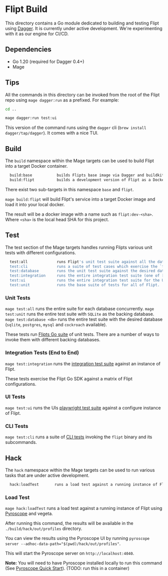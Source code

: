 # Flipt Build

This directory contains a Go module dedicated to building and testing Flipt using [Dagger](dagger.io).
It is currently under active development. We're experimenting with it as our engine for CI/CD.

## Dependencies

- Go 1.20 (required for Dagger 0.4+)
- Mage

## Tips

All the commands in this directory can be invoked from the root of the Flipt repo using `mage dagger:run` as a prefixed.
For example:

```sh
cd ..

mage dagger:run test:ui
```

This version of the command runs using the `dagger` cli (`brew install dagger/tap/dagger`).
It comes with a nice TUI.

## Build

The `build` namespace within the Mage targets can be used to build Flipt into a target Docker container.

```sh
  build:base           builds Flipts base image via Dagger and buildkit.
  build:flipt          builds a development version of Flipt as a Docker image and loads it into a local Docker instance.
```

There exist two sub-targets in this namespace `base` and `flipt`.

`mage build:flipt` will build Flipt's service into a target Docker image and load it into your local docker.

The result will be a docker image with a name such as `flipt:dev-<sha>`.
Where `<sha>` is the local head SHA for this project.

## Test

The test section of the Mage targets handles running Flipts various unit tests with different configurations.

```sh
  test:all             runs Flipt's unit test suite against all the databases Flipt supports.
  test:cli             runs a suite of test cases which exercise the `flipt` binary CLI.
  test:database        runs the unit test suite against the desired database (one of ["sqlite" "postgres" "mysql" "cockroach"]).
  test:integration     runs the entire integration test suite (one of ["*", "list", "<test-case>"] use "list" to see available cases).
  test:ui              runs the entire integration test suite for the UI.
  test:unit            runs the base suite of tests for all of Flipt.
```

### Unit Tests

`mage test:all` runs the entire suite for each database concurrently.
`mage test:unit` runs the entire test suite with `SQLite` as the backing database.
`mage test:database <db>` runs the entire test suite with the desired database (`sqlite`, `postgres`, `mysql` and `cockroach` available).

These tests run [Flipts Go suite](testing/test.go) of unit tests.
There are a number of ways to invoke them with different backing databases.

### Integration Tests (End to End)

`mage test:integration` runs the [integration test suite](./testing/integration.go) against an instance of Flipt.

These tests exercise the Flipt Go SDK against a matrix of Flipt configurations.

### UI Tests

`mage test:ui` runs the UIs [playwright test suite](../ui/tests) against a configure instance of Flipt.

### CLI Tests

`mage test:cli` runs a suite of [CLI tests](./testing/cli.go) invoking the `flipt` binary and its subcommands.

## Hack

The `hack` namespace within the Mage targets can be used to run various tasks that are under active development.

```sh
  hack:loadTest       runs a load test against a running instance of Flipt using Pyroscope and vegeta.
```

### Load Test

`mage hack:loadTest` runs a load test against a running instance of Flipt using [Pyroscope](https://pyroscope.io) and vegeta.

After running this command, the results will be available in the `./build/hack/out/profiles` directory.

You can view the results using the Pyroscope UI by running `pyroscope server --adhoc-data-path="$(pwd)/hack/out/profiles"`. 

This will start the Pyroscope server on `http://localhost:4040`. 

**Note:** You will need to have Pyroscope installed locally to run this command (See [Pyroscope Quick Start](https://pyroscope.io/docs/server-install-macos/)). (TODO: run this in a container)
